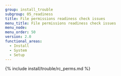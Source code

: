 ```yaml
---
group: install_trouble
subgroup: 05_readiness
title: File permissions readiness check issues
menu_title: File permissions readiness check issues
menu_node:
menu_order: 50
version: 2.0
functional_areas:
  - Install
  - System
  - Setup
---
```


{% include install/trouble/rc_perms.md %}
